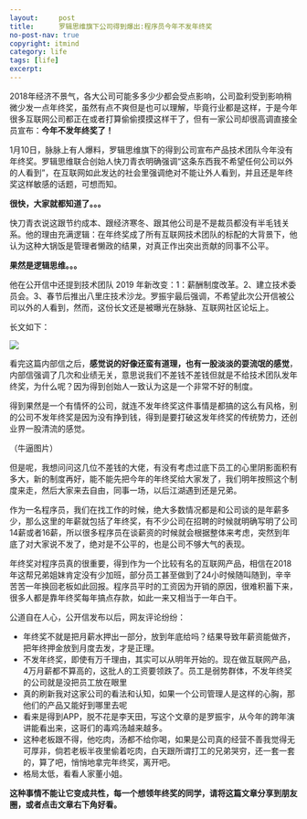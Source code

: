 ```yaml
---
layout:     post
title:      罗辑思维旗下公司得到爆出:程序员今年不发年终奖
no-post-nav: true
copyright: itmind
category: life
tags: [life]
excerpt: 
---
```


2018年经济不景气，各大公司可能多多少少都会受点影响，公司盈利受到影响稍微少发一点年终奖，虽然有点不爽但是也可以理解，毕竟行业都是这样，于是今年很多互联网公司都正在或者打算偷偷摸摸这样干了，但有一家公司却很高调直接全员宣布：**今年不发年终奖了！**

1月10日，脉脉上有人爆料，罗辑思维旗下的得到公司宣布产品技术团队今年没有年终奖。罗辑思维联合创始人快刀青衣明确强调“这条东西我不希望任何公司以外的人看到”，在互联网如此发达的社会里强调绝对不能让外人看到，并且还是年终奖这样敏感的话题，可想而知。

**很快，大家就都知道了。。。**

快刀青衣说这跟节约成本、跟经济寒冬、跟其他公司是不是裁员都没有半毛钱关系。他的理由充满逻辑：在年终奖成了所有互联网技术团队的标配的大背景下，他认为这种大锅饭是管理者懒政的结果，对真正作出突出贡献的同事不公平。

**果然是逻辑思维。。。**

他在公开信中还提到技术团队 2019 年新改变：1：薪酬制度改革。2、建立技术委员会。3、春节后推出八里庄技术沙龙。罗振宇最后强调，不希望此次公开信被公司以外的人看到，然而，这份长文还是被曝光在脉脉、互联网社区论坛上。

长文如下：

![](https://www.itmind.net/assets/images/2019/life/nzj.jpeg)

看完这篇内部信之后，**感觉说的好像还蛮有道理，也有一股淡淡的耍流氓的感觉**，内部信强调了几次和业绩无关，意思说我们不差钱不差钱但就是不给技术团队发年终奖，为什么呢？因为得到创始人一致认为这是一个非常不好的制度。

得到果然是一个有情怀的公司，就连不发年终奖这件事情是都搞的这么有风格，别的公司不发年终奖是因为没有挣到钱，得到是要打破这发年终奖的传统势力，还创业界一股清流的感觉。

（牛逼图片）

但是呢，我想问问这几位不差钱的大佬，有没有考虑过底下员工的心里阴影面积有多大，新的制度再好，能不能先把今年的年终奖给大家发了，我们明年按照这个制度来走，然后大家来去自由，同事一场，以后江湖遇到还是兄弟。

作为一名程序员，我们在找工作的时候，绝大多数情况都是和公司谈的是年薪多少，那么这里的年薪就包括了年终奖，有不少公司在招聘的时候就明确写明了公司14薪或者16薪，所以很多程序员在谈薪资的时候就会根据整体来考虑，突然到年底了对大家说不发了，绝对是不公平的，也是公司不够大气的表现。

年终奖对程序员真的很重要，得到作为一个比较有名的互联网产品，相信在2018年这帮兄弟姐妹肯定没有少加班，部分员工甚至做到了24小时候随叫随到，辛辛苦苦一年换回老板如此回报。程序员平时的工资因为开销的原因，很难积蓄下来，很多人都是靠年终奖每年搞点存款，如此一来又相当于一年白干。

公道自在人心，公开信发布以后，网友评论纷纷：

- 年终奖不就是把月薪水押出一部分，放到年底给吗？结果导致年薪资能做齐，把年终押金放到月度去发，才是正理。
- 不发年终奖，即使有万千理由，其实可以从明年开始的。现在做互联网产品，4万月薪都不算高的，这批人的工资要领跌了。员工是弱势群体，不发年终奖的公司就是没把员工放在眼里
- 真的刷新我对这家公司的看法和认知，如果一个公司管理人是这样的心胸，那他们的产品又能好到哪里去呢
- 看来是得到APP，脱不花是李天田，写这个文章的是罗振宇，从今年的跨年演讲能看出来，这哥们的毒鸡汤越来越多。
- 这种老板跟不得，他吃肉，汤都不给你喝，如果是公司真的经营不善我觉得无可厚非，倘若老板半夜里偷着吃肉，白天跟所谓打工的兄弟哭穷，还一套一套的，算了吧，悄悄地拿完年终奖，离开吧。
- 格局太低，看看人家董小姐。

**这种事情不能让它变成共性，每一个想领年终奖的同学，请将这篇文章分享到朋友圈，或者点击文章右下角好看。**









